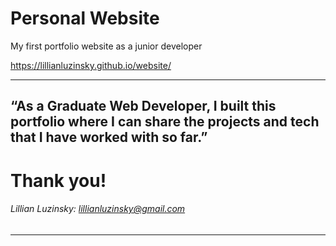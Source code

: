 # Personal Website
My first portfolio website as a junior developer

https://lillianluzinsky.github.io/website/

---

## “As a Graduate Web Developer, I built this portfolio where I can share the projects and tech that I have worked with so far.”

# Thank you!

###### Lillian Luzinsky: lillianluzinsky@gmail.com

---
